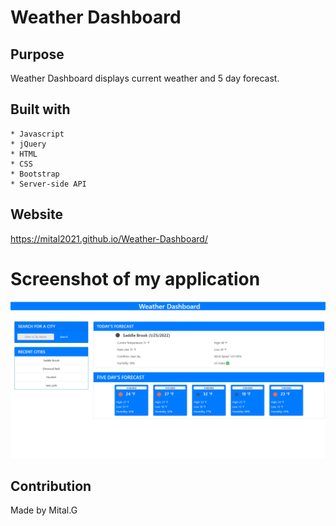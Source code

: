 # Weather Dashboard

## Purpose

Weather Dashboard displays current weather and 5 day forecast.

## Built with 
    
    * Javascript
    * jQuery
    * HTML
    * CSS
    * Bootstrap
    * Server-side API

## Website

https://mital2021.github.io/Weather-Dashboard/


# Screenshot of my application

![](./assets/image/weather.png)


## Contribution
Made by Mital.G